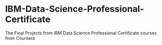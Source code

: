 # IBM-Data-Science-Professional-Certificate
The Final Projects from IBM Data Science Professional Certificate courses from Coursera
